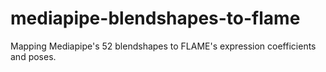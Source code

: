 # mediapipe-blendshapes-to-flame
Mapping Mediapipe's 52 blendshapes to FLAME's expression coefficients and poses.
